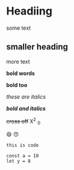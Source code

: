 # Headiing
some text

## smaller heading
more text

**bold words**

__bold too__

*these are italics*

***bold and italics***

~~cross off~~
X<sup>2</sup> <sub>0</sub> 

😄 😙


`this is code` 

```
const a = 10
let y = 8
```
